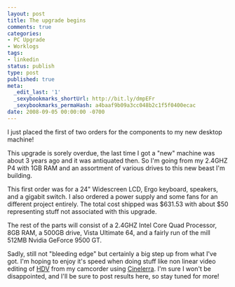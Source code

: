 ```yaml
---
layout: post
title: The upgrade begins
comments: true
categories:
- PC Upgrade
- Worklogs
tags:
- linkedin
status: publish
type: post
published: true
meta:
  _edit_last: '1'
  _sexybookmarks_shortUrl: http://bit.ly/dmpEFr
  _sexybookmarks_permaHash: a4baaf9b09a3cc048b2c1f5f0400ecac
date: 2008-09-05 00:00:00 -0700
---
```

I just placed the first of two orders for the components to my new desktop machine!

This upgrade is sorely overdue, the last time I got a "new" machine was about 3 years ago and it was antiquated then.  So I'm going from my 2.4GHZ P4 with 1GB RAM and an assortment of various drives to this new beast I'm building.

This first order was for a 24" Widescreen LCD, Ergo keyboard, speakers, and a gigabit switch.  I also ordered a power supply and some fans for an different project entirely.  The total cost shipped was $631.53 with about $50 representing stuff not associated with this upgrade.

The rest of the parts will consist of a 2.4GHZ Intel Core Quad Processor, 8GB RAM, a 500GB drive, Vista Ultimate 64, and a fairly run of the mill 512MB Nvidia GeForce 9500 GT.

Sadly, still not "bleeding edge" but certainly a big step up from what I've got.  I'm hoping to enjoy it's speed when doing stuff like non linear video editing of <a href="http://en.wikipedia.org/wiki/HDV">HDV</a> from my camcorder using <a href="http://cinelerra.org/">Cinelerra</a>.  I'm sure I won't be disappointed, and I'll be sure to post results here, so stay tuned for more!
